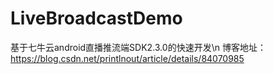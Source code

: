 # LiveBroadcastDemo
基于七牛云android直播推流端SDK2.3.0的快速开发\n
博客地址：https://blog.csdn.net/printlnout/article/details/84070985
